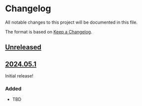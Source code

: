 # Changelog

All notable changes to this project will be documented in this file.

The format is based on [Keep a Changelog](https://keepachangelog.com/en/1.0.0/).

## [Unreleased]

## [2024.05.1]

Initial release!

### Added

- TBD

[unreleased]: https://github.com/jacklinke/django_segments/compare/HEAD...HEAD
[2024.05.1]: https://github.com/jacklinke/django_segments/releases/tag/2024.05.1
